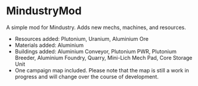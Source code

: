 # MindustryMod
A simple mod for Mindustry. Adds new mechs, machines, and resources.
- Resources added: Plutonium, Uranium, Aluminium Ore
- Materials added: Aluminium
- Buildings added: Aluminium Conveyor, Plutonium PWR, Plutonium Breeder, Aluminium Foundry, Quarry, Mini-Lich Mech Pad, Core Storage Unit
- One campaign map included. Please note that the map is still a work in progress and will change over the course of development.

